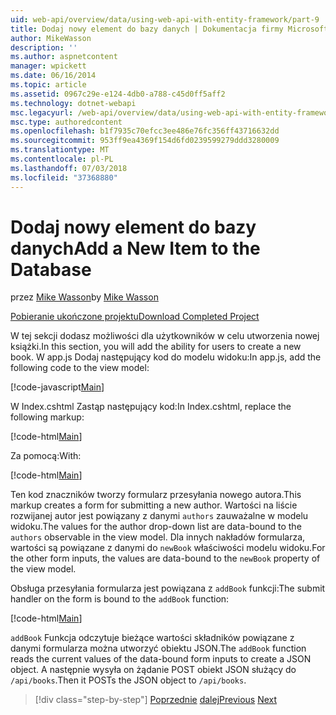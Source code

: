 ```yaml
---
uid: web-api/overview/data/using-web-api-with-entity-framework/part-9
title: Dodaj nowy element do bazy danych | Dokumentacja firmy Microsoft
author: MikeWasson
description: ''
ms.author: aspnetcontent
manager: wpickett
ms.date: 06/16/2014
ms.topic: article
ms.assetid: 0967c29e-e124-4db0-a788-c45d0ff5aff2
ms.technology: dotnet-webapi
msc.legacyurl: /web-api/overview/data/using-web-api-with-entity-framework/part-9
msc.type: authoredcontent
ms.openlocfilehash: b1f7935c70efcc3ee486e76fc356ff43716632dd
ms.sourcegitcommit: 953ff9ea4369f154d6fd0239599279ddd3280009
ms.translationtype: MT
ms.contentlocale: pl-PL
ms.lasthandoff: 07/03/2018
ms.locfileid: "37368880"
---
```

<a name="add-a-new-item-to-the-database"></a><span data-ttu-id="2e068-102">Dodaj nowy element do bazy danych</span><span class="sxs-lookup"><span data-stu-id="2e068-102">Add a New Item to the Database</span></span>
====================
<span data-ttu-id="2e068-103">przez [Mike Wasson](https://github.com/MikeWasson)</span><span class="sxs-lookup"><span data-stu-id="2e068-103">by [Mike Wasson](https://github.com/MikeWasson)</span></span>

[<span data-ttu-id="2e068-104">Pobieranie ukończone projektu</span><span class="sxs-lookup"><span data-stu-id="2e068-104">Download Completed Project</span></span>](https://github.com/MikeWasson/BookService)

<span data-ttu-id="2e068-105">W tej sekcji dodasz możliwości dla użytkowników w celu utworzenia nowej książki.</span><span class="sxs-lookup"><span data-stu-id="2e068-105">In this section, you will add the ability for users to create a new book.</span></span> <span data-ttu-id="2e068-106">W app.js Dodaj następujący kod do modelu widoku:</span><span class="sxs-lookup"><span data-stu-id="2e068-106">In app.js, add the following code to the view model:</span></span>

[!code-javascript[Main](part-9/samples/sample1.js)]

<span data-ttu-id="2e068-107">W Index.cshtml Zastąp następujący kod:</span><span class="sxs-lookup"><span data-stu-id="2e068-107">In Index.cshtml, replace the following markup:</span></span>

[!code-html[Main](part-9/samples/sample2.html)]

<span data-ttu-id="2e068-108">Za pomocą:</span><span class="sxs-lookup"><span data-stu-id="2e068-108">With:</span></span>

[!code-html[Main](part-9/samples/sample3.html)]

<span data-ttu-id="2e068-109">Ten kod znaczników tworzy formularz przesyłania nowego autora.</span><span class="sxs-lookup"><span data-stu-id="2e068-109">This markup creates a form for submitting a new author.</span></span> <span data-ttu-id="2e068-110">Wartości na liście rozwijanej autor jest powiązany z danymi `authors` zauważalne w modelu widoku.</span><span class="sxs-lookup"><span data-stu-id="2e068-110">The values for the author drop-down list are data-bound to the `authors` observable in the view model.</span></span> <span data-ttu-id="2e068-111">Dla innych nakładów formularza, wartości są powiązane z danymi do `newBook` właściwości modelu widoku.</span><span class="sxs-lookup"><span data-stu-id="2e068-111">For the other form inputs, the values are data-bound to the `newBook` property of the view model.</span></span>

<span data-ttu-id="2e068-112">Obsługa przesyłania formularza jest powiązana z `addBook` funkcji:</span><span class="sxs-lookup"><span data-stu-id="2e068-112">The submit handler on the form is bound to the `addBook` function:</span></span>

[!code-html[Main](part-9/samples/sample4.html)]

<span data-ttu-id="2e068-113">`addBook` Funkcja odczytuje bieżące wartości składników powiązane z danymi formularza można utworzyć obiektu JSON.</span><span class="sxs-lookup"><span data-stu-id="2e068-113">The `addBook` function reads the current values of the data-bound form inputs to create a JSON object.</span></span> <span data-ttu-id="2e068-114">A następnie wysyła on żądanie POST obiekt JSON służący do `/api/books`.</span><span class="sxs-lookup"><span data-stu-id="2e068-114">Then it POSTs the JSON object to `/api/books`.</span></span>

> [!div class="step-by-step"]
> <span data-ttu-id="2e068-115">[Poprzednie](part-8.md)
> [dalej](part-10.md)</span><span class="sxs-lookup"><span data-stu-id="2e068-115">[Previous](part-8.md)
[Next](part-10.md)</span></span>
